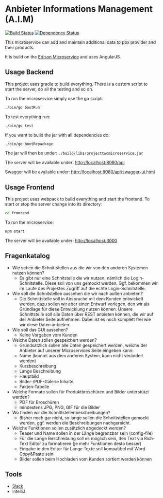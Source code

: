 # Anbieter Informations Management (A.I.M)
[![Build Status](https://travis-ci.org/meandor/project-aim.svg?branch=master)](https://travis-ci.org/meandor/project-aim)
[![Dependency Status](https://www.versioneye.com/user/projects/5832a8b9eaa74b0040ae09ec/badge.svg?style=flat-square)](https://www.versioneye.com/user/projects/5832a8b9eaa74b0040ae09ec)

This microservice can add and maintain additional data to pbx provider and their products.

It is build on the [Edison Microservice](https://github.com/otto-de/edison-microservice) and uses AngularJS.

## Usage Backend
This project uses gradle to build everything. There is a custom script to start the server, do all the testing and so on.

To run the microservice simply use the go script:
````bash
./bin/go bootRun
````

To test everything run:
````bash
./bin/go test
````

If you want to build the jar with all dependencies do:
````bash
./bin/go bootRepackage
````

The jar will then be under: `./build/libs/projecttwomicroservice.jar`

The server will be available under: <http://localhost:8080/api>

Swagger will be available under: <http://localhost:8080/api/swagger-ui.html>

## Usage Frontend
This project uses webpack to build everything and start the frontend. To start or stop the server change into its
directory:
````bash
cd frontend
````

To run the microservice:
````bash
npm start
````

The server will be available under: <http://localhost:3000>

## Fragenkatalog
* Wie sehen die Schnittstellen aus die wir von den anderen Systemen nutzen können?
    * Es gibt nur eine Schnitstelle die wir nutzen, nämlich die Login-Schnitstelle. Diese soll von uns gemockt werden. Ggf. bekommen wir im Laufe des Projektes Zugriff auf die echte Login-Schnitstelle.
* Wie soll die Schnitstellen aussehen die wir nach außen anbieten?
    * Die Schnittstelle soll in Absprache mit dem Kunden entwickelt werden, dazu sollen wir aber einen Entwurf vorlegen, den wir als Grundlage für diese Entwicklung nutzen können. Unsere Schnittstelle soll alle Daten über REST anbieten können, die wir auf der Anbieter Seite aufnehmen. Dabei ist es noch komplett frei wie wir diese Daten anbieten.
* Wie soll das GUI aussehen?
    * Keine Vorgaben vom Kunden
* Welche Daten sollen gespeichert werden?
    * Grundsätzlich sollen alle Daten gespeichert werden, welche der Anbieter auf unserer Microservices Seite eingeben kann:
    * Name (kommt aus dem anderen System, kann nicht verändert werden)
    * Kurzbeschreibung 
    * Lange Beschreibung
    * Hauptbild
    * Bilder-/PDF-Galerie Inhalte
    * Fakten-Tabelle
* Welche Formate sollen für Produktbroschüren und Bilder unterstützt werden?
    * PDF für Broschüren
    * mindestens JPG, PNG, GIF für die Bilder
* Wo finden wir die Schnittstellenbeschreibungen?
    * Bisher noch gar nicht, so lange sollen die Schnittstellen gemockt werden, ggf. werden die Beschreibungen nachgereicht.
* Welche Funktionen sollen zusätzlich abgedeckt werden?
    * Teaser und Name sollen in der Länge begrenzbar sein (config-file)
    * Für die Lange Beschreibung soll es möglich sein, den Text via Rich-Text Editor zu formatieren (je mehr Funktionen desto besser)
    * Eingabe in den Editor für Lange Texte soll kompatibel mit Word Copy&Paste sein
    * Bilder sollen beim Hochladen vom Kunden sortiert werden können

## Tools
* [Slack](https://projmicro.slack.com)
* IntelliJ
